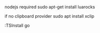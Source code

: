 


nodejs required
sudo apt-get install luarocks


if no clipboard provider
sudo apt install xclip

:TSInstall go
